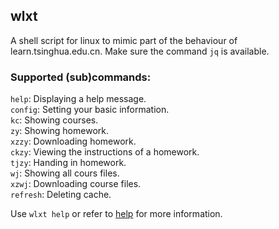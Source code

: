 ## wlxt

A shell script for linux to mimic part of the behaviour of learn.tsinghua.edu.cn. Make sure the command `jq` is available.

### Supported (sub)commands:

`help`: Displaying a help message.  
`config`: Setting your basic information.  
`kc`: Showing courses.  
`zy`: Showing homework.  
`xzzy`: Downloading homework.  
`ckzy`: Viewing the instructions of a homework.  
`tjzy`: Handing in homework.  
`wj`: Showing all cours files.  
`xzwj`: Downloading course files.  
`refresh`: Deleting cache.

Use `wlxt help` or refer to [help](./help) for more information.